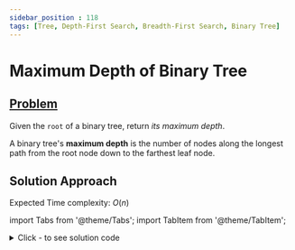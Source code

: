```yaml
---
sidebar_position : 118
tags: [Tree, Depth-First Search, Breadth-First Search, Binary Tree]
---
```


# Maximum Depth of Binary Tree

## [Problem](https://leetcode.com/problems/maximum-depth-of-binary-tree/)

<p>Given the <code>root</code> of a binary tree, return <em>its maximum depth</em>.</p>

<p>A binary tree&#39;s <strong>maximum depth</strong>&nbsp;is the number of nodes along the longest path from the root node down to the farthest leaf node.</p>

## Solution Approach

Expected Time complexity: $O(n)$

import Tabs from '@theme/Tabs';
import TabItem from '@theme/TabItem';

<details><summary>Click - to see solution code</summary>

<Tabs>
<TabItem value="cpp" label="C++">

```cpp
class Solution {
    int h;

   public:
    void traverse(TreeNode* root, int hgt) {
        if (!root) return;
        h = max(h, hgt);
        traverse(root->left, hgt + 1);
        traverse(root->right, hgt + 1);
    }

    int maxDepth(TreeNode* root) {
        h = 0;
        traverse(root, 1);
        return h;
    }
};

```
</TabItem>
</Tabs>

</details>
